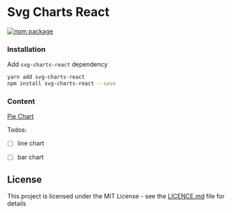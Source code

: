 # Svg Charts React

[![npm package][npm-badge]][npm]

### Installation
Add `svg-charts-react` dependency
```bash
yarn add svg-charts-react
npm install svg-charts-react --save
```

### Content
[Pie Chart](https://github.com/kaansey/svg-charts-react/blob/master/src/charts/PieChart/README.md)

Todos:

- [ ] line chart
- [ ] bar chart


## License
This project is licensed under the MIT License - see the
[LICENCE.md](./LICENCE.md) file for details


[npm-badge]: https://img.shields.io/npm/v/svg-charts-react?style=flat-square
[npm]: https://www.npmjs.com/package/svg-charts-react
